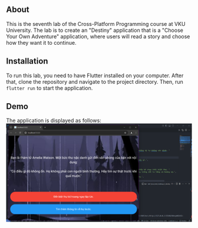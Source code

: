 ## About

This is the seventh lab of the Cross-Platform Programming course at VKU University. The lab is to create an "Destiny" application that is a "Choose Your Own Adventure" application, where users will read a story and choose how they want it to continue.

## Installation

To run this lab, you need to have Flutter installed on your computer. After that, clone the repository and navigate to the project directory. Then, run `flutter run` to start the application.

## Demo

The application is displayed as follows:
![Lab 7](/demo/lab7.png)
